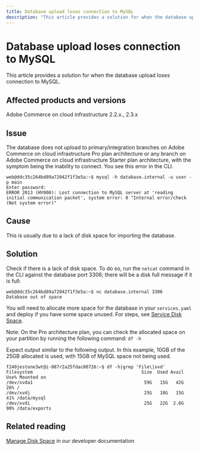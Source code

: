```yaml
---
title: Database upload loses connection to MySQL
description: "This article provides a solution for when the database upload loses connection to MySQL."
---
```


# Database upload loses connection to MySQL

This article provides a solution for when the database upload loses connection to MySQL.

## Affected products and versions

Adobe Commerce on cloud infrastructure 2.2.x., 2.3.x

## Issue

The database does not upload to primary/integration branches on Adobe Commerce on cloud infrastructure Pro plan architecture or any branch on Adobe Commerce on cloud infrastructure Starter plan architecture, with the symptom being the inability to connect. You see this error in the CLI.

```
web@ddc35c264bd89a72042f1f3e5a:~$ mysql -h database.internal -u user -p main
Enter password:
ERROR 2013 (HY000): Lost connection to MySQL server at 'reading initial communication packet', system error: 0 "Internal error/check (Not system error)"
```

## Cause

This is usually due to a lack of disk space for importing the database.

## Solution

Check if there is a lack of disk space. To do so, run the `netcat` command in the CLI against the database port 3306; there will be a disk full message if it is full:

```
web@ddc35c264bd89a72042f1f3e5a:~$ nc database.internal 3306
Database out of space
```

You will need to allocate more space for the database in your `services.yaml` and deploy if you have some space unused. For steps, see [Service Disk Space](https://devdocs.magento.com/cloud/project/manage-disk-space.html#service-disk-space).

Note: On the Pro architecture plan, you can check the allocated space on your partition by running the following command: `df -h`

Expect output similar to the following output. In this example, 10GB of the 25GB allocated is used, with 15GB of MySQL space not being used.

```
f240jestone3wt@i-087r2a25fdac80726:~$ df -h|grep 'File\|xvd'
Filesystem                                         Size  Used Avail Use% Mounted on
/dev/xvda1                                          59G   15G   42G  26% /
/dev/xvdj                                           25G   10G   15G  41% /data/mysql
/dev/xvdi                                           25G   22G  2.6G  90% /data/exports
```

## Related reading

[Manage Disk Space](https://devdocs.magento.com/cloud/project/manage-disk-space.html) in our developer documentation
